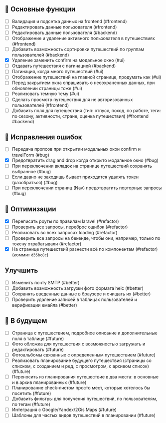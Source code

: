 ## 🚀 Основные функции
- [ ] Валидация и подсетка данных на frontend (#frontend)
- [ ] Редактировать данные пользователя (#frontend)
- [ ] Редактировать данные пользователя (#backend)
- [ ] Отображение и удаление активного пользователя в путешествиях (#frontend)
- [ ] Добавить возможность сортировки путешествий по группам пользователей (#backend)
- [x] Удаление заменить confirm на модальное окно (#ui)
- [ ] Отдавать путешествия с пагинацией (#backend)
- [ ] Пагинация, когда много путешествий (#ui)
- [ ] Отображение путешествий на главной странице, продумать как (#ui)
- [ ] Перед закрытием окна спрашивать о несохраненных данных, при обновлении страницы тоже (#ui)
- [ ] Реализовать темную тему (#ui)
- [ ] Сделать просмотр путешествия для не авторизованных пользователей (#frontend)
- [ ] Добавить поля для путешествия (тип: отпуск, поход, по работе, теги: по сезону, активности, стране, оценка путешествия) (#frontend #backend)

## 🐛 Исправления ошибок
- [ ] Передача пропсов при открытии модальных окон confirm и travelForm (#bug)
- [x] Предотвратить drag and drop когда открыто модальное окно (#bug)
- [ ] При переключении вкладок на странице путешествий сохранять выбранное (#bug)
- [ ] Если давно не заходишь бывает приходится удалять токен (разобраться) (#bug)
- [ ] При переключении страниц (Nav) предотвратить повторные запросы (#bug)

## 🔧 Оптимизации
- [x] Переписать роуты по правилам laravel (#refactor)
- [ ] Проверить все запросы, переброс ошибок (#refactor)
- [ ] Реализовать во всех запросах loading (#refactor)
- [ ] Проверить все запросы на бекенде, чтобы они, например, только по токену отрабатывали (#refactor)
- [x] На странице путешествий разнести всё по компонентам (#refactor) (коммит `d35bc8c`)

## Улучшить
- [ ] Изменить почту SMTP (#better)
- [ ] Добавить возможность загрузки фото формата heic (#better)
- [ ] Сохранять введенные данные в браузере и очищать их (#better)
- [ ] Проверить удаление записей в таблицах пользователей и верификации емайла (#better)

## 📅 В будущем
- [ ] Страница с путешествием, подробное описание и дополнительные поля в таблице (#future)
- [ ] Фото обложка для путешествия с возможностью загружать и редактировать (#future)
- [ ] Фотоальбомы связанные с определенным путешествием (#future)
- [ ] Реализовать планирование будущего путеществия (страницы со списком, с созданием и ред, с просмотром, с архивом список) (#future)
- [ ] Переносить из планирования путешествие в два места: в основные и в архив планированных (#future)
- [ ] Планирование check-листом просто мест, которые хотелось бы посетить (#future)
- [ ] Добавить фильтры для получения путешествий, по пользователям, по тегам (#future)
- [ ] Интеграция с Google/Yandex/2Gis Maps (#future)
- [ ] Шаблоны для частых видов путешествий в планировании (#future)
